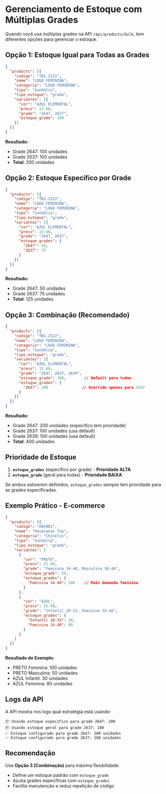 # Gerenciamento de Estoque com Múltiplas Grades

Quando você usa múltiplas grades na API `/api/products/bulk`, tem diferentes opções para gerenciar o estoque.

## Opção 1: Estoque Igual para Todas as Grades

```json
{
  "products": [{
    "codigo": "TB1.2522",
    "nome": "LOGO FEMININA",
    "categoria": "LOGO FEMININA",
    "tipo": "Sandália",
    "tipo_estoque": "grade",
    "variantes": [{
      "cor": "AZUL ELEMENTAL",
      "preco": 13.60,
      "grade": "2647, 2637",
      "estoque_grade": 100
    }]
  }]
}
```

**Resultado:**
- Grade 2647: 100 unidades
- Grade 2637: 100 unidades
- **Total**: 200 unidades

## Opção 2: Estoque Específico por Grade

```json
{
  "products": [{
    "codigo": "TB1.2522",
    "nome": "LOGO FEMININA", 
    "categoria": "LOGO FEMININA",
    "tipo": "Sandália",
    "tipo_estoque": "grade",
    "variantes": [{
      "cor": "AZUL ELEMENTAL",
      "preco": 13.60,
      "grade": "2647, 2637",
      "estoque_grades": {
        "2647": 50,
        "2637": 75
      }
    }]
  }]
}
```

**Resultado:**
- Grade 2647: 50 unidades
- Grade 2637: 75 unidades
- **Total**: 125 unidades

## Opção 3: Combinação (Recomendado)

```json
{
  "products": [{
    "codigo": "TB1.2522",
    "nome": "LOGO FEMININA",
    "categoria": "LOGO FEMININA", 
    "tipo": "Sandália",
    "tipo_estoque": "grade",
    "variantes": [{
      "cor": "AZUL ELEMENTAL",
      "preco": 13.60,
      "grade": "2647, 2637, 2639",
      "estoque_grade": 100,        // Default para todas
      "estoque_grades": {
        "2647": 200               // Override apenas para 2647
      }
    }]
  }]
}
```

**Resultado:**
- Grade 2647: 200 unidades (específico tem prioridade)
- Grade 2637: 100 unidades (usa default)
- Grade 2639: 100 unidades (usa default)
- **Total**: 400 unidades

## Prioridade de Estoque

1. **`estoque_grades`** (específico por grade) - **Prioridade ALTA**
2. **`estoque_grade`** (geral para todas) - **Prioridade BAIXA**

Se ambos estiverem definidos, `estoque_grades` sempre tem prioridade para as grades especificadas.

## Exemplo Prático - E-commerce

```json
{
  "products": [{
    "codigo": "HAV001",
    "nome": "Havaianas Top",
    "categoria": "Chinelos",
    "tipo": "Sandália",
    "tipo_estoque": "grade",
    "variantes": [
      {
        "cor": "PRETO",
        "preco": 25.90,
        "grade": "Feminina 34-40, Masculina 38-44",
        "estoque_grade": 50,
        "estoque_grades": {
          "Feminina 34-40": 100    // Mais demanda feminina
        }
      },
      {
        "cor": "AZUL",
        "preco": 25.90, 
        "grade": "Infantil 20-33, Feminina 34-40",
        "estoque_grades": {
          "Infantil 20-33": 30,
          "Feminina 34-40": 80
        }
      }
    ]
  }]
}
```

**Resultado do Exemplo:**
- PRETO Feminina: 100 unidades
- PRETO Masculina: 50 unidades  
- AZUL Infantil: 30 unidades
- AZUL Feminina: 80 unidades

## Logs da API

A API mostra nos logs qual estratégia está usando:

```
📦 Usando estoque específico para grade 2647: 200
📦 Usando estoque geral para grade 2637: 100
✅ Estoque configurado para grade 2647: 200 unidades
✅ Estoque configurado para grade 2637: 100 unidades
```

## Recomendação

Use **Opção 3 (Combinação)** para máxima flexibilidade:
- Define um estoque padrão com `estoque_grade`
- Ajusta grades específicas com `estoque_grades`
- Facilita manutenção e reduz repetição de código
